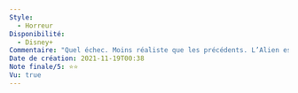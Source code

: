 ```yaml
---
Style:
  - Horreur
Disponibilité:
  - Disney+
Commentaire: "Quel échec. Moins réaliste que les précédents. L’Alien est un hologramme. L’environnement est pas adapté. Il y a eu une tentative sympa de creuser le concept de l’Alien, mais c’est trop compliquer à apprécier compte tenu de l’horreur qu’est le reste. Très surprenant de la part de David Fincher. "
Date de création: 2021-11-19T00:38
Note finale/5: ⭐⭐
Vu: true
---
```

